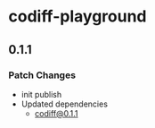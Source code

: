 # codiff-playground

## 0.1.1

### Patch Changes

- init publish
- Updated dependencies
  - codiff@0.1.1
